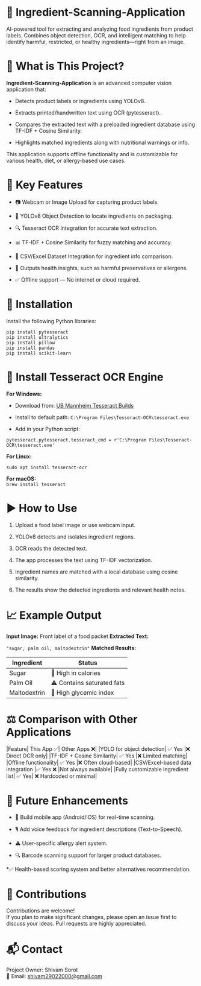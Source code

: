 # 🧪 Ingredient-Scanning-Application
AI-powered tool for extracting and analyzing food ingredients from product labels. Combines object detection, OCR, and intelligent matching to help identify harmful, restricted, or healthy ingredients—right from an image.

# 📌 What is This Project?
**Ingredient-Scanning-Application** is an advanced computer vision application that:

* Detects product labels or ingredients using YOLOv8.

* Extracts printed/handwritten text using OCR (pytesseract).

* Compares the extracted text with a preloaded ingredient database using TF-IDF + Cosine Similarity.

* Highlights matched ingredients along with nutritional warnings or info.

This application supports offline functionality and is customizable for various health, diet, or allergy-based use cases.

# 🔑 Key Features
* 📷 Webcam or Image Upload for capturing product labels.

* 🧠 YOLOv8 Object Detection to locate ingredients on packaging.

* 🔍 Tesseract OCR Integration for accurate text extraction.

* 📊 TF-IDF + Cosine Similarity for fuzzy matching and accuracy.

* 📁 CSV/Excel Dataset Integration for ingredient info comparison.

* 🧾 Outputs health insights, such as harmful preservatives or allergens.

* ✅ Offline support — No internet or cloud required.

# 🧰 Installation
Install the following Python libraries:  
```pip install opencv-python  
pip install pytesseract  
pip install ultralytics  
pip install pillow  
pip install pandas  
pip install scikit-learn  
```
# 🧠 Install Tesseract OCR Engine
**For Windows:**
* Download from: [UB Mannheim Tesseract Builds](https://github.com/UB-Mannheim/tesseract/wiki)  
* Install to default path: `C:\Program Files\Tesseract-OCR\tesseract.exe`

* Add in your Python script:

```import pytesseract  
pytesseract.pytesseract.tesseract_cmd = r'C:\Program Files\Tesseract-OCR\tesseract.exe'  
```
**For Linux:**
``` sudo apt update  
sudo apt install tesseract-ocr  
```
**For macOS:**  
```brew install tesseract ```
# ▶️ How to Use
1. Upload a food label image or use webcam input.

2. YOLOv8 detects and isolates ingredient regions.

3. OCR reads the detected text.

4. The app processes the text using TF-IDF vectorization.

5. Ingredient names are matched with a local database using cosine similarity.

6. The results show the detected ingredients and relevant health notes.

# 📈 Example Output
**Input Image:** Front label of a food packet
**Extracted Text:**

```"sugar, palm oil, maltodextrin"```
**Matched Results:**

|Ingredient |	Status|  
|-----------|-------|
|Sugar|	🚫 High in calories|
|Palm Oil|	⚠️ Contains saturated fats|
|Maltodextrin|	🚫 High glycemic index|

# ⚖️ Comparison with Other Applications
|Feature|	This App ✅|	Other Apps ❌|
|YOLO for object detection|	✅ Yes	|❌ Direct OCR only|
|TF-IDF + Cosine Similarity|	✅ Yes	|❌ Limited matching|
|Offline functionality|	✅ Yes	|❌ Often cloud-based|
|CSV/Excel-based data integration	|✅ Yes	❌ |Not always available|
|Fully customizable ingredient list|	✅ Yes|	❌ Hardcoded or minimal|

# 🌱 Future Enhancements
* 📱 Build mobile app (Android/iOS) for real-time scanning.

* 🎙️ Add voice feedback for ingredient descriptions (Text-to-Speech).

* ⚠️ User-specific allergy alert system.

* 🔍 Barcode scanning support for larger product databases.

*✅ Health-based scoring system and better alternatives recommendation.

# 🤝 Contributions
Contributions are welcome!  
If you plan to make significant changes, please open an issue first to discuss your ideas. Pull requests are highly appreciated.

# 📬 Contact
Project Owner: Shivam Sorot  
📧 Email: shivam29022000@gmail.com
